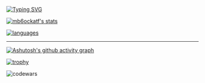 [![Typing SVG](http://readme-typing-svg.herokuapp.com?font=Consolas&pause=1000&color=78fe96&multiline=true&width=435&lines=Hi+there)](https://git.io/typing-svg)

<!--
**mb6ockatf/mb6ockatf** is a ✨ _special_ ✨ repository because its `README.md` (this file) appears on your GitHub profile.

Here are some ideas to get you started:

- 🔭 I’m currently working on ...
- 🌱 I’m currently learning ...
- 👯 I’m looking to collaborate on ...
- 🤔 I’m looking for help with ...
- 💬 Ask me about ...
- 📫 How to reach me: ...
- ⚡ Fun fact: ...
-->

[![mb6ockatf's stats](https://github-readme-stats.vercel.app/api?username=mb6ockatf&count_private=true&show_icons=true&theme=dark&hide_border=true&cache_seconds=86400)](https://github.com/anuraghazra/github-readme-stats)

[![languages](https://github-readme-stats.vercel.app/api/top-langs/?username=mb6ockatf&count_private=true&show_icons=true&theme=dark&hide_border=true&layout=compact&cache_seconds=8640)](https://github.com/anuraghazra/github-readme-stats)

------

[![Ashutosh's github activity graph](https://github-readme-activity-graph.cyclic.app/graph?username=mb6ockatf&theme=gotham)](https://github.com/ashutosh00710/github-readme-activity-graph)

[![trophy](https://github-profile-trophy.vercel.app/?username=mb6ockatf&theme=matrix)](https://github.com/mb6ockatf/github-profile-trophy)

![codewars](https://github.r2v.ch/codewars?user=mb6ockatf&stroke=%2378fe96&top_languages=true&hide_clan=true&theme=dark&name=mb6ockatf)
